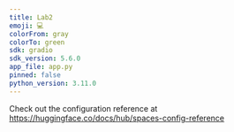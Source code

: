 ```yaml
---
title: Lab2
emoji: 💻
colorFrom: gray
colorTo: green
sdk: gradio
sdk_version: 5.6.0
app_file: app.py
pinned: false
python_version: 3.11.0
---
```


Check out the configuration reference at https://huggingface.co/docs/hub/spaces-config-reference
